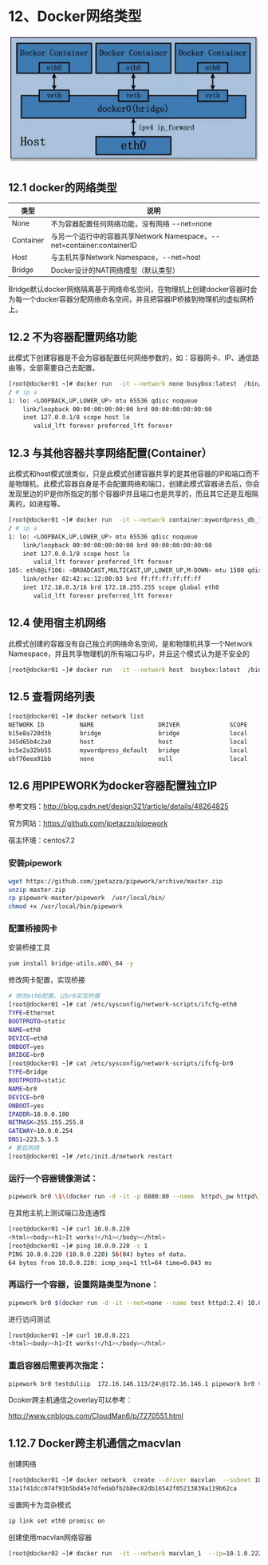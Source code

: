 # 12、Docker网络类型
![img.png](img.png)
## 12.1 docker的网络类型
|  类型   | 说明  |
|  ----  | ----  |
| None  | 不为容器配置任何网络功能，没有网络 --net=none |
| Container  | 与另一个运行中的容器共享Network Namespace，--net=container:containerID |
| Host | 与主机共享Network Namespace，--net=host|
| Bridge  | Docker设计的NAT网络模型（默认类型） |
Bridge默认docker网络隔离基于网络命名空间，在物理机上创建docker容器时会为每一个docker容器分配网络命名空间，并且把容器IP桥接到物理机的虚拟网桥上。
## 12.2 不为容器配置网络功能
此模式下创建容器是不会为容器配置任何网络参数的，如：容器网卡、IP、通信路由等，全部需要自己去配置。
```bash
[root@docker01 ~]# docker run  -it --network none busybox:latest  /bin/sh 
/ # ip a
1: lo: <LOOPBACK,UP,LOWER_UP> mtu 65536 qdisc noqueue 
    link/loopback 00:00:00:00:00:00 brd 00:00:00:00:00:00
    inet 127.0.0.1/8 scope host lo
       valid_lft forever preferred_lft forever

```
## 12.3 与其他容器共享网络配置(Container）
此模式和host模式很类似，只是此模式创建容器共享的是其他容器的IP和端口而不是物理机，此模式容器自身是不会配置网络和端口，创建此模式容器进去后，你会发现里边的IP是你所指定的那个容器IP并且端口也是共享的，而且其它还是互相隔离的，如进程等。
```bash
[root@docker01 ~]# docker run  -it --network container:mywordpress_db_1  busybox:latest  /bin/sh 
/ # ip a
1: lo: <LOOPBACK,UP,LOWER_UP> mtu 65536 qdisc noqueue 
    link/loopback 00:00:00:00:00:00 brd 00:00:00:00:00:00
    inet 127.0.0.1/8 scope host lo
       valid_lft forever preferred_lft forever
105: eth0@if106: <BROADCAST,MULTICAST,UP,LOWER_UP,M-DOWN> mtu 1500 qdisc noqueue 
    link/ether 02:42:ac:12:00:03 brd ff:ff:ff:ff:ff:ff
    inet 172.18.0.3/16 brd 172.18.255.255 scope global eth0
       valid_lft forever preferred_lft forever

```
## 12.4 使用宿主机网络
此模式创建的容器没有自己独立的网络命名空间，是和物理机共享一个Network Namespace，并且共享物理机的所有端口与IP，并且这个模式认为是不安全的
```bash
[root@docker01 ~]# docker run  -it --network host  busybox:latest  /bin/sh
```
## 12.5 查看网络列表
```bash
[root@docker01 ~]# docker network list 
NETWORK ID          NAME                  DRIVER              SCOPE
b15e8a720d3b        bridge                bridge              local
345d65b4c2a0        host                  host                local
bc5e2a32bb55        mywordpress_default   bridge              local
ebf76eea91bb        none                  null                local
```
## 12.6 用PIPEWORK为docker容器配置独立IP
参考文档：http://blog.csdn.net/design321/article/details/48264825

官方网站：https://github.com/jpetazzo/pipework

宿主环境：centos7.2

### 安装pipework
```bash
wget https://github.com/jpetazzo/pipework/archive/master.zip
unzip master.zip 
cp pipework-master/pipework  /usr/local/bin/
chmod +x /usr/local/bin/pipework
```
### 配置桥接网卡
安装桥接工具
```bash
yum install bridge-utils.x86\_64 -y
```
修改网卡配置，实现桥接
```bash
# 修改eth0配置，让br0实现桥接
[root@docker01 ~]# cat /etc/sysconfig/network-scripts/ifcfg-eth0 
TYPE=Ethernet
BOOTPROTO=static
NAME=eth0
DEVICE=eth0
ONBOOT=yes
BRIDGE=br0
[root@docker01 ~]# cat /etc/sysconfig/network-scripts/ifcfg-br0 
TYPE=Bridge
BOOTPROTO=static
NAME=br0
DEVICE=br0
ONBOOT=yes
IPADDR=10.0.0.100
NETMASK=255.255.255.0
GATEWAY=10.0.0.254
DNS1=223.5.5.5
# 重启网络
[root@docker01 ~]# /etc/init.d/network restart
```
### 运行一个容器镜像测试：
```bash
pipework br0 \$\(docker run -d -it -p 6880:80 --name  httpd\_pw httpd\) 10.0.0.220/24\@10.0.0.254
```
在其他主机上测试端口及连通性
```bash
[root@docker01 ~]# curl 10.0.0.220
<html><body><h1>It works!</h1></body></html>
[root@docker01 ~]# ping 10.0.0.220 -c 1
PING 10.0.0.220 (10.0.0.220) 56(84) bytes of data.
64 bytes from 10.0.0.220: icmp_seq=1 ttl=64 time=0.043 ms
```
### 再运行一个容器，设置网路类型为none：
```bash
pipework br0 $(docker run -d -it --net=none --name test httpd:2.4) 10.0.0.221/24@10.0.0.254
```
进行访问测试
```bash
[root@docker01 ~]# curl 10.0.0.221
<html><body><h1>It works!</h1></body></html>
```
### 重启容器后需要再次指定：
```bash
pipework br0 testduliip  172.16.146.113/24\@172.16.146.1 pipework br0 testduliip01 172.16.146.112/24\@172.16.146.1
```
Dcoker跨主机通信之overlay可以参考：

http://www.cnblogs.com/CloudMan6/p/7270551.html
## 1.12.7 Docker跨主机通信之macvlan
创建网络
```bash
[root@docker01 ~]# docker network  create --driver macvlan  --subnet 10.1.0.0/24 --gateway 10.1.0.254 -o parent=eth0  macvlan_1
33a1f41dcc074f91b5bd45e7dfedabfb2b8ec82db16542f05213839a119b62ca
```
设置网卡为混杂模式
```bash
ip link set eth0 promisc on
```
创建使用macvlan网络容器
```bash
[root@docker02 ~]# docker run  -it --network macvlan_1  --ip=10.1.0.222 busybox /bin/sh
```
